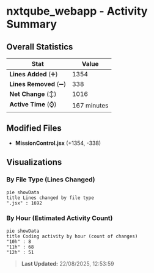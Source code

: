 # nxtqube_webapp - Activity Summary 

## Overall Statistics

| Stat                   | Value                                                             |
| ---------------------- | ----------------------------------------------------------------- |
| **Lines Added** (➕)   | 1354                                          |
| **Lines Removed** (➖) | 338                                        |
| **Net Change** (↕)    | 1016                |
| **Active Time** (⌚)   | 167 minutes |


## Modified Files
- **MissionControl.jsx** (+1354, -338)

## Visualizations

### By File Type (Lines Changed)

```mermaid
pie showData
title Lines changed by file type
".jsx" : 1692
```

### By Hour (Estimated Activity Count)

```mermaid
pie showData
title Coding activity by hour (count of changes)
"10h" : 8
"11h" : 68
"12h" : 51
```


> **Last Updated:** 22/08/2025, 12:53:59